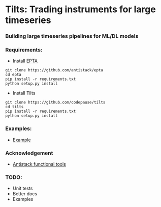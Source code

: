 # Tilts: Trading instruments for large timeseries

### Building large timeseries pipelines for ML/DL models

### Requirements:
- Install [EPTA](https://github.com/antistack/epta)
```
git clone https://github.com/antistack/epta
cd epta
pip install -r requirements.txt
python setup.py install
```
- Install Tilts
```
git clone https://github.com/codepause/tilts
cd tilts
pip install -r requirements.txt
python setup.py install
```

### Examples:
- [Example](tests/sanity_tests.py)

### Acknowledgement
- [Antistack functional tools](https://github.com/antistack/epta)


### TODO:
- Unit tests
- Better docs
- Examples